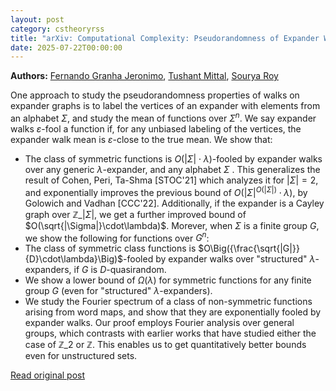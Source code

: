 ```yaml
---
layout: post
category: cstheoryrss
title: "arXiv: Computational Complexity: Pseudorandomness of Expander Walks via Fourier Analysis on Groups"
date: 2025-07-22T00:00:00
---
```


**Authors:** [Fernando Granha Jeronimo](https://dblp.uni-trier.de/search?q=Fernando+Granha+Jeronimo), [Tushant Mittal](https://dblp.uni-trier.de/search?q=Tushant+Mittal), [Sourya Roy](https://dblp.uni-trier.de/search?q=Sourya+Roy)

One approach to study the pseudorandomness properties of walks on expander
graphs is to label the vertices of an expander with elements from an alphabet
$\Sigma$, and study the mean of functions over $\Sigma^n$. We say expander
walks $\varepsilon$-fool a function if, for any unbiased labeling of the
vertices, the expander walk mean is $\varepsilon$-close to the true mean. We
show that:
- The class of symmetric functions is $O(|\Sigma|\cdot\lambda)$-fooled by
expander walks over any generic $\lambda$-expander, and any alphabet $\Sigma$ .
This generalizes the result of Cohen, Peri, Ta-Shma [STOC'21] which analyzes it
for $|\Sigma| =2$, and exponentially improves the previous bound of
$O(|\Sigma|^{O(|\Sigma|)}\cdot \lambda)$, by Golowich and Vadhan [CCC'22].
Additionally, if the expander is a Cayley graph over $\mathbb{Z}\_{|\Sigma|}$,
we get a further improved bound of $O(\sqrt{|\Sigma|}\cdot\lambda)$.
Morever, when $\Sigma$ is a finite group $G$, we show the following for
functions over $G^n$:
- The class of symmetric class functions is
$O\Big({\frac{\sqrt{|G|}}{D}\cdot\lambda}\Big)$-fooled by expander walks over
"structured" $\lambda$-expanders, if $G$ is $D$-quasirandom.
- We show a lower bound of $\Omega(\lambda)$ for symmetric functions for any
finite group $G$ (even for "structured" $\lambda$-expanders).
- We study the Fourier spectrum of a class of non-symmetric functions arising
from word maps, and show that they are exponentially fooled by expander walks.
Our proof employs Fourier analysis over general groups, which contrasts with
earlier works that have studied either the case of $\mathbb{Z}\_2$ or
$\mathbb{Z}$. This enables us to get quantitatively better bounds even for
unstructured sets.

[Read original post](http://arxiv.org/abs/2507.14445v1)
